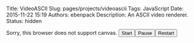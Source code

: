 Title: VideoASCII
Slug: pages/projects/videoascii
Tags: JavaScript
Date: 2015-11-22 15:19
Authors: ebenpack
Description: An ASCII video renderer.
Status: hidden

<canvas id="canvas" width="300" height="300">
    Sorry, this browser does not support canvas.
</canvas>
<button id="start">Start</button><button id="pause">Pause</button><button id="restart">Restart</button>

<script src="{filename}/js/bundle.js"></script>
<script>
    (function(){
        var canvas = document.getElementById('canvas');
        var start = document.getElementById('start');
        var pause = document.getElementById('pause');
        var restart = document.getElementById('restart');
        var ctx = canvas.getContext('2d');

        // Prepare canvas and display instruction
        canvas.style.border = "4px dashed gray";
        ctx.textAlign = "center"; 
        ctx.font = "14pt Arial"; 
        ctx.fillText("Drop video files here to asciify", 150, 150); 

        function make_ascii(canvas, videoSrc){
            canvas.style.border = "";
            var videoascii = main.videoascii({
                canvas: canvas,
                output_width: canvas.parentElement.offsetWidth,
                videoSrc: videoSrc,
                font_size: 8,
                monochrome: false,
                autoplay: false
            });
            start.addEventListener('click', function(){
                videoascii.start();
            });
            pause.addEventListener('click', function(){
                videoascii.pause();
            });
            restart.addEventListener('click', function(){
                videoascii.restart();
            });
            window.addEventListener('resize', function() {
                videoascii.resize(canvas.parentElement.offsetWidth);
            });
        }

        // Register canvas drag 'n' drop handler
        canvas.addEventListener("dragover", function (e) {
            e.preventDefault();
        }, false);
        canvas.addEventListener("drop", function (e) {
            var files = e.dataTransfer.files;
            var tempvid = document.createElement('video');
            if (files.length > 0) {
                var file = files[0];
                if (tempvid.canPlayType(file.type)) {
                    make_ascii(canvas, file);
                }
            }
            e.preventDefault();
        }, false);  
    })()
</script>
